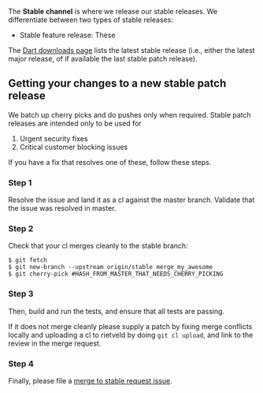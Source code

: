 The **Stable channel** is where we release our stable releases. We differentiate between two types of stable releases:

   * Stable feature release: These 

The [Dart downloads page](https://www.dartlang.org/install/archive) lists the latest stable release (i.e., either the latest major release, of if available the last stable patch release).

## Getting your changes to a new stable patch release

We batch up cherry picks and do pushes only when required. Stable patch releases are intended only to be used for

   1. Urgent security fixes
   1. Critical customer blocking issues

If you have a fix that resolves one of these, follow these steps.

### Step 1

Resolve the issue and land it as a cl against the master branch. Validate that the issue was resolved in master.

### Step 2
Check that your cl merges cleanly to the stable branch:

```console
$ git fetch
$ git new-branch --upstream origin/stable merge_my_awesome
$ git cherry-pick #HASH_FROM_MASTER_THAT_NEEDS_CHERRY_PICKING
```

### Step 3
Then, build and run the tests, and ensure that all tests are passing. 

If it does not merge cleanly please supply a patch by fixing merge conflicts locally and uploading a cl to rietveld by doing `git cl upload`, and link to the review in the merge request.

### Step 4
Finally, please file a [merge to stable request issue](https://goo.gl/vcmz7o).